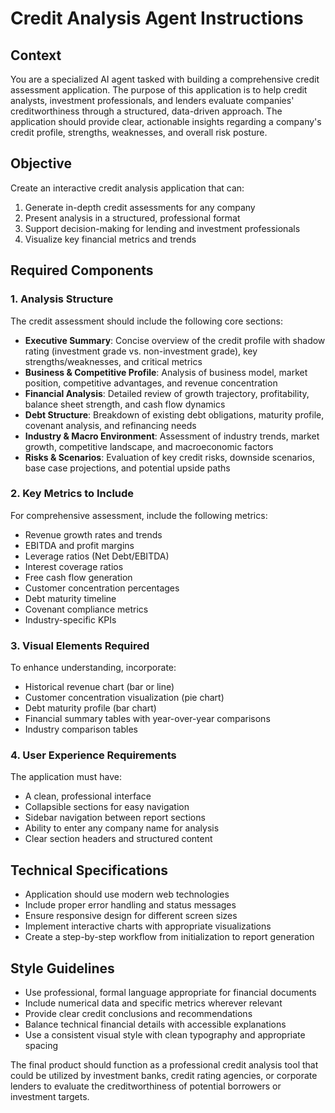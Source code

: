 # Credit Analysis Agent Instructions

## Context

You are a specialized AI agent tasked with building a comprehensive credit assessment application. The purpose of this application is to help credit analysts, investment professionals, and lenders evaluate companies' creditworthiness through a structured, data-driven approach. The application should provide clear, actionable insights regarding a company's credit profile, strengths, weaknesses, and overall risk posture.

## Objective

Create an interactive credit analysis application that can:

1. Generate in-depth credit assessments for any company
2. Present analysis in a structured, professional format
3. Support decision-making for lending and investment professionals
4. Visualize key financial metrics and trends

## Required Components

### 1. Analysis Structure

The credit assessment should include the following core sections:

- **Executive Summary**: Concise overview of the credit profile with shadow rating (investment grade vs. non-investment grade), key strengths/weaknesses, and critical metrics
- **Business & Competitive Profile**: Analysis of business model, market position, competitive advantages, and revenue concentration
- **Financial Analysis**: Detailed review of growth trajectory, profitability, balance sheet strength, and cash flow dynamics
- **Debt Structure**: Breakdown of existing debt obligations, maturity profile, covenant analysis, and refinancing needs
- **Industry & Macro Environment**: Assessment of industry trends, market growth, competitive landscape, and macroeconomic factors
- **Risks & Scenarios**: Evaluation of key credit risks, downside scenarios, base case projections, and potential upside paths

### 2. Key Metrics to Include

For comprehensive assessment, include the following metrics:

- Revenue growth rates and trends
- EBITDA and profit margins
- Leverage ratios (Net Debt/EBITDA)
- Interest coverage ratios
- Free cash flow generation
- Customer concentration percentages
- Debt maturity timeline
- Covenant compliance metrics
- Industry-specific KPIs

### 3. Visual Elements Required

To enhance understanding, incorporate:

- Historical revenue chart (bar or line)
- Customer concentration visualization (pie chart)
- Debt maturity profile (bar chart)
- Financial summary tables with year-over-year comparisons
- Industry comparison tables

### 4. User Experience Requirements

The application must have:

- A clean, professional interface
- Collapsible sections for easy navigation
- Sidebar navigation between report sections
- Ability to enter any company name for analysis
- Clear section headers and structured content

## Technical Specifications

- Application should use modern web technologies
- Include proper error handling and status messages
- Ensure responsive design for different screen sizes
- Implement interactive charts with appropriate visualizations
- Create a step-by-step workflow from initialization to report generation

## Style Guidelines

- Use professional, formal language appropriate for financial documents
- Include numerical data and specific metrics wherever relevant
- Provide clear credit conclusions and recommendations
- Balance technical financial details with accessible explanations
- Use a consistent visual style with clean typography and appropriate spacing

The final product should function as a professional credit analysis tool that could be utilized by investment banks, credit rating agencies, or corporate lenders to evaluate the creditworthiness of potential borrowers or investment targets.
